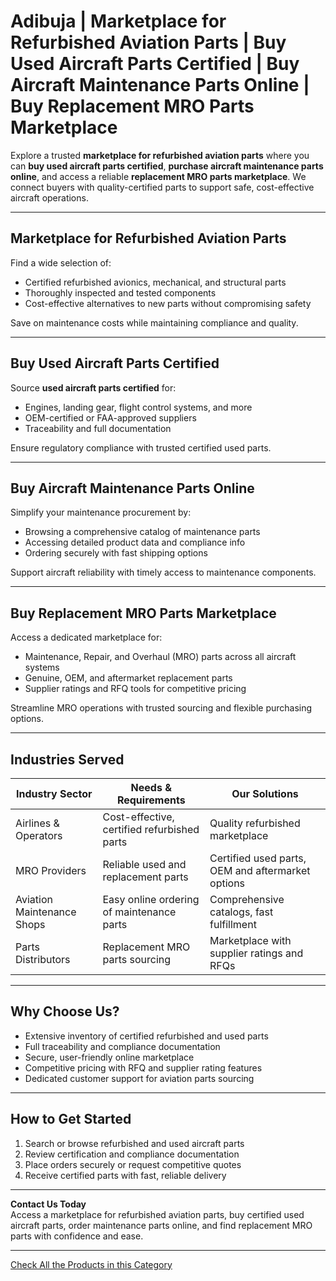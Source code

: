 # Adibuja | Marketplace for Refurbished Aviation Parts | Buy Used Aircraft Parts Certified | Buy Aircraft Maintenance Parts Online | Buy Replacement MRO Parts Marketplace

Explore a trusted **marketplace for refurbished aviation parts** where you can **buy used aircraft parts certified**, **purchase aircraft maintenance parts online**, and access a reliable **replacement MRO parts marketplace**. We connect buyers with quality-certified parts to support safe, cost-effective aircraft operations.

---

## Marketplace for Refurbished Aviation Parts

Find a wide selection of:

- Certified refurbished avionics, mechanical, and structural parts  
- Thoroughly inspected and tested components  
- Cost-effective alternatives to new parts without compromising safety  

Save on maintenance costs while maintaining compliance and quality.

---

## Buy Used Aircraft Parts Certified

Source **used aircraft parts certified** for:

- Engines, landing gear, flight control systems, and more  
- OEM-certified or FAA-approved suppliers  
- Traceability and full documentation  

Ensure regulatory compliance with trusted certified used parts.

---

## Buy Aircraft Maintenance Parts Online

Simplify your maintenance procurement by:

- Browsing a comprehensive catalog of maintenance parts  
- Accessing detailed product data and compliance info  
- Ordering securely with fast shipping options  

Support aircraft reliability with timely access to maintenance components.

---

## Buy Replacement MRO Parts Marketplace

Access a dedicated marketplace for:

- Maintenance, Repair, and Overhaul (MRO) parts across all aircraft systems  
- Genuine, OEM, and aftermarket replacement parts  
- Supplier ratings and RFQ tools for competitive pricing  

Streamline MRO operations with trusted sourcing and flexible purchasing options.

---

## Industries Served

| Industry Sector            | Needs & Requirements                            | Our Solutions                                     |
|----------------------------|------------------------------------------------|---------------------------------------------------|
| Airlines & Operators       | Cost-effective, certified refurbished parts     | Quality refurbished marketplace                    |
| MRO Providers              | Reliable used and replacement parts             | Certified used parts, OEM and aftermarket options |
| Aviation Maintenance Shops | Easy online ordering of maintenance parts       | Comprehensive catalogs, fast fulfillment           |
| Parts Distributors         | Replacement MRO parts sourcing                    | Marketplace with supplier ratings and RFQs         |

---

## Why Choose Us?

- Extensive inventory of certified refurbished and used parts  
- Full traceability and compliance documentation  
- Secure, user-friendly online marketplace  
- Competitive pricing with RFQ and supplier rating features  
- Dedicated customer support for aviation parts sourcing  

---

## How to Get Started

1. Search or browse refurbished and used aircraft parts  
2. Review certification and compliance documentation  
3. Place orders securely or request competitive quotes  
4. Receive certified parts with fast, reliable delivery  

---

**Contact Us Today**  
Access a marketplace for refurbished aviation parts, buy certified used aircraft parts, order maintenance parts online, and find replacement MRO parts with confidence and ease.

---
[Check All the Products in this Category](https://www.adibuja.com/categories/aviation-part)
